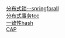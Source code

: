 
[分布式锁--springforall](http://www.spring4all.com/question/158)  
[分布式事务tcc](http://www.spring4all.com/article/918)  
[一致性hash](https://www.cnblogs.com/lpfuture/p/5796398.html)  
[CAP](https://blog.csdn.net/kyo_san/article/details/52171138)  
